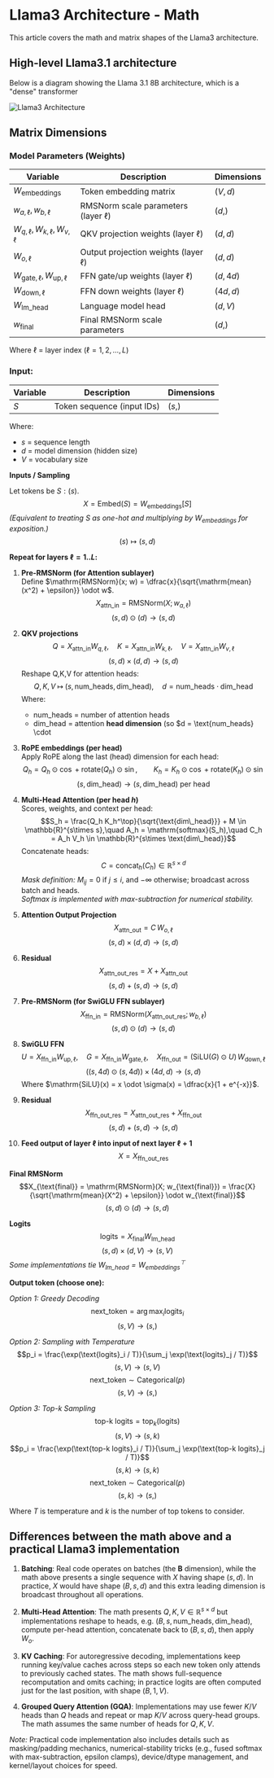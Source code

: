 # Llama3 Architecture - Math

This article covers the math and matrix shapes of the Llama3 architecture. 

## High-level Llama3.1 architecture
Below is a diagram showing the Llama 3.1 8B architecture, which is a "dense" transformer

![Llama3 Architecture](llama3_architecture.png)

## Matrix Dimensions

### Model Parameters (Weights)
| Variable | Description | Dimensions |
|----------|-------------|------------|
| $W_{\text{embeddings}}$ | Token embedding matrix | $(V, d)$ |
| $w_{a,\ell}, w_{b,\ell}$ | RMSNorm scale parameters (layer $\ell$) | $(d,)$ |
| $W_{q,\ell}, W_{k,\ell}, W_{v,\ell}$ | QKV projection weights (layer $\ell$) | $(d, d)$ |
| $W_{o,\ell}$ | Output projection weights (layer $\ell$) | $(d, d)$ |
| $W_{\text{gate},\ell}, W_{\text{up},\ell}$ | FFN gate/up weights (layer $\ell$) | $(d, 4d)$ |
| $W_{\text{down},\ell}$ | FFN down weights (layer $\ell$) | $(4d, d)$ |
| $W_{\text{lm\_head}}$ | Language model head | $(d, V)$ |
| $w_{\text{final}}$ | Final RMSNorm scale parameters | $(d,)$ |

Where $\ell$ = layer index ($\ell = 1, 2, \ldots, L$)

### Input:
| Variable | Description | Dimensions |
|----------|-------------|------------|
| $S$ | Token sequence (input IDs) | $(s,)$ |

Where:
- $s$ = sequence length
- $d$ = model dimension (hidden size)
- $V$ = vocabulary size

**Inputs / Sampling**

Let tokens be $S: (s)$.  
$$X = \mathrm{Embed}(S) = W_{\text{embeddings}}[S]$$
*(Equivalent to treating $S$ as one-hot and multiplying by $W_{\text{embeddings}}$ for exposition.)*  
$$(s) \mapsto (s, d)$$

**Repeat for layers $\ell = 1..L$:**

1. **Pre-RMSNorm (for Attention sublayer)**  
   Define $\mathrm{RMSNorm}(x; w) = \dfrac{x}{\sqrt{\mathrm{mean}(x^2) + \epsilon}} \odot w$.  
   $$X_{\text{attn\_in}} = \mathrm{RMSNorm}(X; w_{a,\ell})$$
   $$(s, d) \odot (d) \to (s, d)$$

2. **QKV projections**  
   $$Q = X_{\text{attn\_in}}W_{q,\ell},\quad K = X_{\text{attn\_in}}W_{k,\ell},\quad V = X_{\text{attn\_in}}W_{v,\ell}$$
   $$(s, d) \times (d, d) \to (s, d)$$
   Reshape Q,K,V for attention heads:
   $$Q,K,V \;\mapsto\; (s, \text{num\_heads}, \text{dim\_head}),\quad d = \text{num\_heads} \cdot \text{dim\_head}$$
   Where:
   - $\text{num\_heads}$ = number of attention heads
   - $\text{dim\_head}$ = attention **head dimension** (so $d = \text{num\_heads} \cdot 


3. **RoPE embeddings (per head)**  
   Apply RoPE along the last (head) dimension for each head:
   $$Q_h = Q_h \odot \cos + \mathrm{rotate}(Q_h)\odot \sin,\qquad K_h = K_h \odot \cos + \mathrm{rotate}(K_h)\odot \sin$$
   $$(s, \text{dim\_head}) \to (s, \text{dim\_head})\ \text{per head}$$

4. **Multi-Head Attention (per head $h$)**  
   Scores, weights, and context per head:
   $$S_h = \frac{Q_h K_h^\top}{\sqrt{\text{dim\_head}}} + M \in \mathbb{R}^{s\times s},\quad A_h = \mathrm{softmax}(S_h),\quad C_h = A_h V_h \in \mathbb{R}^{s\times \text{dim\_head}}$$
   Concatenate heads:  
   $$C = \mathrm{concat}_h(C_h) \in \mathbb{R}^{s\times d}$$
   *Mask definition:* $M_{ij}=0$ if $j\le i$, and $-\infty$ otherwise; broadcast across batch and heads.  
   *Softmax is implemented with max-subtraction for numerical stability.*

5. **Attention Output Projection**  
   $$X_{\text{attn\_out}} = C\, W_{o,\ell}$$
   $$(s, d) \times (d, d) \to (s, d)$$

6. **Residual**  
   $$X_{\text{attn\_out\_res}} = X + X_{\text{attn\_out}}$$
   $$(s, d) + (s, d) \to (s, d)$$

7. **Pre-RMSNorm (for SwiGLU FFN sublayer)**  
   $$X_{\text{ffn\_in}} = \mathrm{RMSNorm}(X_{\text{attn\_out\_res}}; w_{b,\ell})$$
   $$(s, d) \odot (d) \to (s, d)$$

8. **SwiGLU FFN**  
   $$U = X_{\text{ffn\_in}} W_{\text{up},\ell},\quad G = X_{\text{ffn\_in}} W_{\text{gate},\ell},\quad X_{\text{ffn\_out}} = (\mathrm{SiLU}(G)\odot U)\, W_{\text{down},\ell}$$
   $$((s, 4d) \odot (s, 4d)) \times (4d, d) \to (s, d)$$
   Where $\mathrm{SiLU}(x) = x \odot \sigma(x) = \dfrac{x}{1 + e^{-x}}$.

9. **Residual**  
   $$X_{\text{ffn\_out\_res}} = X_{\text{attn\_out\_res}} + X_{\text{ffn\_out}}$$
   $$(s, d) + (s, d) \to (s, d)$$

10. **Feed output of layer $\ell$ into input of next layer $\ell+1$**  
    $$X = X_{\text{ffn\_out\_res}}$$


**Final RMSNorm**  
$$X_{\text{final}} = \mathrm{RMSNorm}(X; w_{\text{final}}) = \frac{X}{\sqrt{\mathrm{mean}(X^2) + \epsilon}} \odot w_{\text{final}}$$
$$(s, d) \odot (d) \to (s, d)$$

**Logits**  
$$\text{logits} = X_{\text{final}} W_{\text{lm\_head}}$$
$$(s, d) \times (d, V) \to (s, V)$$
*Some implementations tie $W_{\text{lm\_head}} = W_{\text{embeddings}}^\top$*

**Output token (choose one):**

*Option 1: Greedy Decoding*  
$$\text{next\_token} = \arg\max_i \text{logits}_i$$
$$(s, V) \to (s,)$$

*Option 2: Sampling with Temperature*  
$$p_i = \frac{\exp(\text{logits}_i / T)}{\sum_j \exp(\text{logits}_j / T)}$$
$$(s, V) \to (s, V)$$
$$\text{next\_token} \sim \text{Categorical}(p)$$
$$(s, V) \to (s,)$$

*Option 3: Top-k Sampling*  
$$\text{top-k logits} = \text{top}_k(\text{logits})$$
$$(s, V) \to (s, k)$$
$$p_i = \frac{\exp(\text{top-k logits}_i / T)}{\sum_j \exp(\text{top-k logits}_j / T)}$$
$$(s, k) \to (s, k)$$
$$\text{next\_token} \sim \text{Categorical}(p)$$
$$(s, k) \to (s,)$$

Where $T$ is temperature and $k$ is the number of top tokens to consider.

## Differences between the math above and a practical Llama3 implementation

1. **Batching**: Real code operates on batches (the **B** dimension), while the math above presents a single sequence with $X$ having shape $(s,d)$. In practice, $X$ would have shape $(B, s, d)$ and this extra leading dimension is broadcast throughout all operations.

2. **Multi-Head Attention**: The math presents $Q, K, V \in \mathbb{R}^{s \times d}$ but implementations reshape to heads, e.g. $(B, s, \text{num\_heads}, \text{dim\_head})$, compute per-head attention, concatenate back to $(B, s, d)$, then apply $W_o$.

3. **KV Caching**: For autoregressive decoding, implementations keep running key/value caches across steps so each new token only attends to previously cached states. The math shows full-sequence recomputation and omits caching; in practice logits are often computed just for the last position, with shape $(B, 1, V)$.

4. **Grouped Query Attention (GQA)**: Implementations may use fewer $K/V$ heads than $Q$ heads and repeat or map $K/V$ across query-head groups. The math assumes the same number of heads for $Q, K, V$.

*Note:* Practical code implementation also includes details such as masking/padding mechanics, numerical-stability tricks (e.g., fused softmax with max-subtraction, epsilon clamps), device/dtype management, and kernel/layout choices for speed.
